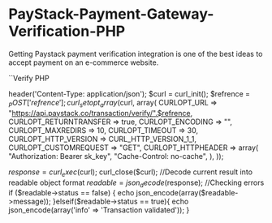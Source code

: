# PayStack-Payment-Gateway-Verification-PHP
Getting Paystack payment verification integration is one of the best ideas to accept payment on an e-commerce website.

``Verify PHP

header('Content-Type: application/json');
$curl = curl_init();
$refrence = $_POST['refrence'];
curl_setopt_array($curl, array(
    CURLOPT_URL => "https://api.paystack.co/transaction/verify/".$refrence,
    CURLOPT_RETURNTRANSFER => true,
    CURLOPT_ENCODING => "",
    CURLOPT_MAXREDIRS => 10,
    CURLOPT_TIMEOUT => 30,
    CURLOPT_HTTP_VERSION => CURL_HTTP_VERSION_1_1,
    CURLOPT_CUSTOMREQUEST => "GET",
    CURLOPT_HTTPHEADER => array(
    "Authorization: Bearer sk_key",
    "Cache-Control: no-cache",
    ),
));

$response = curl_exec($curl);
curl_close($curl);
//Decode current result into readable object format
$readable = json_decode($response);
//Checking errors
if ($readable->status == false) {
    echo json_encode(array($readable->message));
}elseif($readable->status == true){
    echo json_encode(array('info' => 'Transaction validated'));
}
